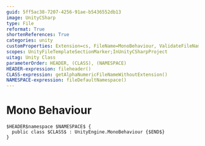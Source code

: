```yaml
---
guid: 5ff5ac38-7207-4256-91ae-b5436552db13
image: UnityCSharp
type: File
reformat: True
shortenReferences: True
categories: unity
customProperties: Extension=cs, FileName=MonoBehaviour, ValidateFileName=True
scopes: UnityFileTemplateSectionMarker;InUnityCSharpProject
uitag: Unity Class
parameterOrder: HEADER, (CLASS), (NAMESPACE)
HEADER-expression: fileheader()
CLASS-expression: getAlphaNumericFileNameWithoutExtension()
NAMESPACE-expression: fileDefaultNamespace()
---
```


# Mono Behaviour

```
$HEADER$namespace $NAMESPACE$ {
  public class $CLASS$ : UnityEngine.MonoBehaviour {$END$}
}
```
